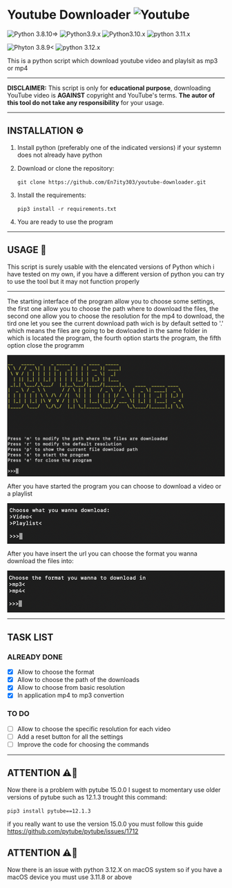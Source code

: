 # Youtube Downloader ![Youtube](https://cms.autocarpro.in/images/youtube-logo.png)
![Python 3.8.10=>](https://img.shields.io/badge/Python-3.8.10%3E-green)
![Python3.9.x](https://img.shields.io/badge/Python-3.9.X-green)
![Python3.10.x](https://img.shields.io/badge/Python-3.10.x-green)
![python 3.11.x](https://img.shields.io/badge/Python-3.11.x-green)

![Phyton 3.8.9<](https://img.shields.io/badge/Python-3.8.9%3C-red)
![python 3.12.x](https://img.shields.io/badge/Python-3.12.x-orange)


This is a python script which download youtube video and playlsit as mp3 or mp4

------------
**DISCLAIMER:**
This script is only for **educational purpose**, downloading YouTube video is **AGAINST** copyright and YouTube's terms. **The autor of this tool do not take any responsibility** for your usage.


------------
## INSTALLATION ⚙️
1. Install python (preferably one of the indicated versions) if your systemn does not already have python

2. Download or clone the repository:

    `git clone https://github.com/En7ity303/youtube-downloader.git`

3. Install the requirements:

    `pip3 install -r requirements.txt`

4. You are ready to use the program


-----------
## USAGE 🔧
This script is surely usable with the elencated versions of Python which i have tested on my own, if you have a different version of python you can try to use the tool but it may not function properly 

-----------
The starting interface of the program allow you to choose some settings, the first one allow you to choose the path where to download the files, the second one allow you to choose the resolution for the mp4 to download, the tird one let you see the current download path wich is by default setted to '.' which means the files are going to be dowloaded in the same folder in which is located the program, the fourth option starts the program, the fifth option close the programm

<p align="center">
<img align="center" src="img/img1.png" width="600">
</p>

After you have started the program you can choose to download a video or a playlist
<p align="center">
<img align="center" src="img/img2.png" width="600">
</p>


After you have insert the url you can choose the format you wanna download the files into:
<p align="center">
<img align="center" src="img/img3.png" width="600">
</p>

-----------
## TASK LIST
### ALREADY DONE
- [x] Allow to choose the format
- [x] Allow to choose the path of the downloads
- [x] Allow to choose from basic resolution
- [x] In application mp4 to mp3 convertion
### TO DO
- [ ] Allow to choose the specific resolution for each video
- [ ] Add a reset button for all the settings
- [ ] Improve the code for choosing the commands

-----------
## ATTENTION ⚠️🚨
Now there is a problem with pytube 15.0.0 I sugest to momentary use older versions of pytube such as 12.1.3 trought this command:

`pip3 install pytube==12.1.3`

if you really want to use the version 15.0.0 you must follow this guide https://github.com/pytube/pytube/issues/1712

## ATTENTION ⚠️🚨
Now there is an issue with python 3.12.X on macOS system so if you have a macOS device you must use 3.11.8 or above 
